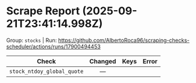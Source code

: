 # Scrape Report (2025-09-21T23:41:14.998Z)

Group: `stocks`  |  Run: https://github.com/AlbertoRoca96/scraping-checks-scheduler/actions/runs/17900494453

| Check | Changed | Keys | Error |
|---|:---:|:--|:--|
| `stock_ntdoy_global_quote` | — |  |  |
